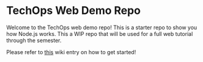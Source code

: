 # TechOps Web Demo Repo
Welcome to the TechOps web demo repo! This is a starter repo to show you how Node.js works. This a WIP repo that will be used for a full web tutorial through the semester. 

Please refer to [this](https://wiki.berkie.ee/v/techops/getting-started-projects/getting-started-with-techops-projects) wiki entry on how to get started! 

